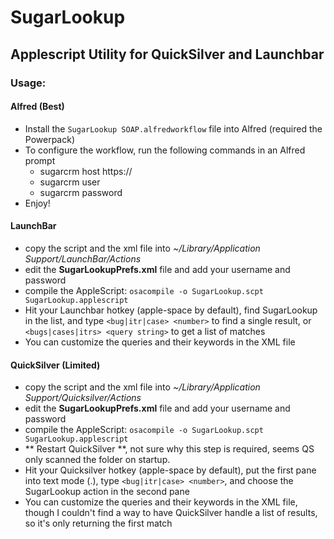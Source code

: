 # SugarLookup
## Applescript Utility for QuickSilver and Launchbar

### Usage:

#### Alfred (Best)

* Install the `SugarLookup SOAP.alfredworkflow` file into Alfred (required the Powerpack)
* To configure the workflow, run the following commands in an Alfred prompt
  * sugarcrm host https://<hostname here>
  * sugarcrm user <username here>
  * sugarcrm password <password here>
* Enjoy!

#### LaunchBar

* copy the script and the xml file into *~/Library/Application Support/LaunchBar/Actions*
* edit the **SugarLookupPrefs.xml** file and add your username and password
* compile the AppleScript: `osacompile -o SugarLookup.scpt SugarLookup.applescript`
* Hit your Launchbar hotkey (apple-space by default), find SugarLookup in the list, and type `<bug|itr|case> <number>` to find a single result, or `<bugs|cases|itrs> <query string>` to get a list of matches
* You can customize the queries and their keywords in the XML file

#### QuickSilver (Limited)

* copy the script and the xml file into *~/Library/Application Support/Quicksilver/Actions*
* edit the **SugarLookupPrefs.xml** file and add your username and password
* compile the AppleScript: `osacompile -o SugarLookup.scpt SugarLookup.applescript`
* ** Restart QuickSilver **, not sure why this step is required, seems QS only scanned the folder on startup.
* Hit your Quicksilver hotkey (apple-space by default), put the first pane into text mode (.), type `<bug|itr|case> <number>`, and choose the SugarLookup action in the second pane
* You can customize the queries and their keywords in the XML file, though I couldn't find a way to have QuickSilver handle a list of results, so it's only returning the first match
